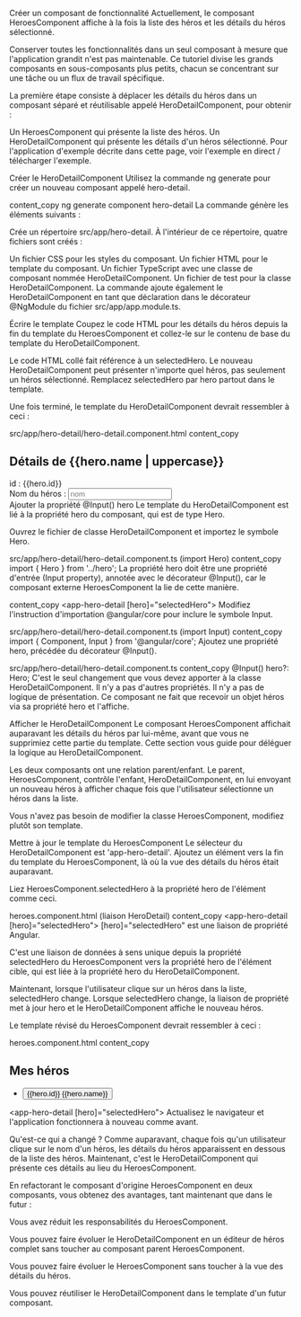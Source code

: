 Créer un composant de fonctionnalité
Actuellement, le composant HeroesComponent affiche à la fois la liste des héros et les détails du héros sélectionné.

Conserver toutes les fonctionnalités dans un seul composant à mesure que l'application grandit n'est pas maintenable. Ce tutoriel divise les grands composants en sous-composants plus petits, chacun se concentrant sur une tâche ou un flux de travail spécifique.

La première étape consiste à déplacer les détails du héros dans un composant séparé et réutilisable appelé HeroDetailComponent, pour obtenir :

Un HeroesComponent qui présente la liste des héros.
Un HeroDetailComponent qui présente les détails d'un héros sélectionné.
Pour l'application d'exemple décrite dans cette page, voir l'exemple en direct / télécharger l'exemple.

Créer le HeroDetailComponent
Utilisez la commande ng generate pour créer un nouveau composant appelé hero-detail.

content_copy
ng generate component hero-detail
La commande génère les éléments suivants :

Crée un répertoire src/app/hero-detail.
À l'intérieur de ce répertoire, quatre fichiers sont créés :

Un fichier CSS pour les styles du composant.
Un fichier HTML pour le template du composant.
Un fichier TypeScript avec une classe de composant nommée HeroDetailComponent.
Un fichier de test pour la classe HeroDetailComponent.
La commande ajoute également le HeroDetailComponent en tant que déclaration dans le décorateur @NgModule du fichier src/app/app.module.ts.

Écrire le template
Coupez le code HTML pour les détails du héros depuis la fin du template du HeroesComponent et collez-le sur le contenu de base du template du HeroDetailComponent.

Le code HTML collé fait référence à un selectedHero. Le nouveau HeroDetailComponent peut présenter n'importe quel héros, pas seulement un héros sélectionné. Remplacez selectedHero par hero partout dans le template.

Une fois terminé, le template du HeroDetailComponent devrait ressembler à ceci :

src/app/hero-detail/hero-detail.component.html
content_copy

<div *ngIf="hero">

  <h2>Détails de {{hero.name | uppercase}}</h2>
  <div><span>id : </span>{{hero.id}}</div>
  <div>
    <label for="hero-name">Nom du héros : </label>
    <input id="hero-name" [(ngModel)]="hero.name" placeholder="nom">
  </div>

</div>
Ajouter la propriété @Input() hero
Le template du HeroDetailComponent est lié à la propriété hero du composant, qui est de type Hero.

Ouvrez le fichier de classe HeroDetailComponent et importez le symbole Hero.

src/app/hero-detail/hero-detail.component.ts (import Hero)
content_copy
import { Hero } from '../hero';
La propriété hero doit être une propriété d'entrée (Input property), annotée avec le décorateur @Input(), car le composant externe HeroesComponent la lie de cette manière.

content_copy
<app-hero-detail [hero]="selectedHero"></app-hero-detail>
Modifiez l'instruction d'importation @angular/core pour inclure le symbole Input.

src/app/hero-detail/hero-detail.component.ts (import Input)
content_copy
import { Component, Input } from '@angular/core';
Ajoutez une propriété hero, précédée du décorateur @Input().

src/app/hero-detail/hero-detail.component.ts
content_copy
@Input() hero?: Hero;
C'est le seul changement que vous devez apporter à la classe HeroDetailComponent. Il n'y a pas d'autres propriétés. Il n'y a pas de logique de présentation. Ce composant ne fait que recevoir un objet héros via sa propriété hero et l'affiche.

Afficher le HeroDetailComponent
Le composant HeroesComponent affichait auparavant les détails du héros par lui-même, avant que vous ne supprimiez cette partie du template. Cette section vous guide pour déléguer la logique au HeroDetailComponent.

Les deux composants ont une relation parent/enfant. Le parent, HeroesComponent, contrôle l'enfant, HeroDetailComponent, en lui envoyant un nouveau héros à afficher chaque fois que l'utilisateur sélectionne un héros dans la liste.

Vous n'avez pas besoin de modifier la classe HeroesComponent, modifiez plutôt son template.

Mettre à jour le template du HeroesComponent
Le sélecteur du HeroDetailComponent est 'app-hero-detail'. Ajoutez un élément <app-hero-detail> vers la fin du template du HeroesComponent, là où la vue des détails du héros était auparavant.

Liez HeroesComponent.selectedHero à la propriété hero de l'élément comme ceci.

heroes.component.html (liaison HeroDetail)
content_copy
<app-hero-detail [hero]="selectedHero"></app-hero-detail>
[hero]="selectedHero" est une liaison de propriété Angular.

C'est une liaison de données à sens unique depuis la propriété selectedHero du HeroesComponent vers la propriété hero de l'élément cible, qui est liée à la propriété hero du HeroDetailComponent.

Maintenant, lorsque l'utilisateur clique sur un héros dans la liste, selectedHero change. Lorsque selectedHero change, la liaison de propriété met à jour hero et le HeroDetailComponent affiche le nouveau héros.

Le template révisé du HeroesComponent devrait ressembler à ceci :

heroes.component.html
content_copy

<h2>Mes héros</h2>

<ul class="heroes">
  <li *ngFor="let hero of heroes">
    <button [class.selected]="hero === selectedHero" type="button" (click)="onSelect(hero)">
      <span class="badge">{{hero.id}}</span>
      <span class="name">{{hero.name}}</span>
    </button>
  </li>
</ul>

<app-hero-detail [hero]="selectedHero"></app-hero-detail>
Actualisez le navigateur et l'application fonctionnera à nouveau comme avant.

Qu'est-ce qui a changé ?
Comme auparavant, chaque fois qu'un utilisateur clique sur le nom d'un héros, les détails du héros apparaissent en dessous de la liste des héros. Maintenant, c'est le HeroDetailComponent qui présente ces détails au lieu du HeroesComponent.

En refactorant le composant d'origine HeroesComponent en deux composants, vous obtenez des avantages, tant maintenant que dans le futur :

Vous avez réduit les responsabilités du HeroesComponent.

Vous pouvez faire évoluer le HeroDetailComponent en un éditeur de héros complet sans toucher au composant parent HeroesComponent.

Vous pouvez faire évoluer le HeroesComponent sans toucher à la vue des détails du héros.

Vous pouvez réutiliser le HeroDetailComponent dans le template d'un futur composant.

